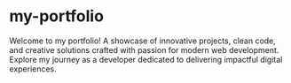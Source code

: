 # my-portfolio
Welcome to my portfolio! A showcase of innovative projects, clean code, and creative solutions crafted with passion for modern web development. Explore my journey as a developer dedicated to delivering impactful digital experiences.
